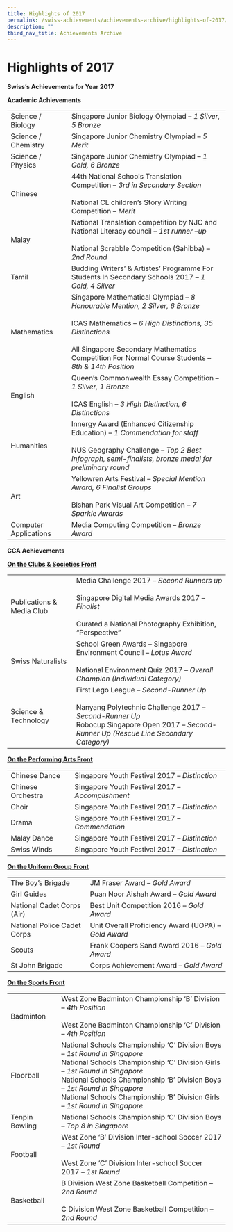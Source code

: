 ```yaml
---
title: Highlights of 2017
permalink: /swiss-achievements/achievements-archive/highlights-of-2017/
description: ""
third_nav_title: Achievements Archive
---
```

# Highlights of 2017

**Swiss’s Achievements for Year 2017**

**Academic Achievements**

|                       |                   |
|-----------------------|-------------------------------------|
| Science / Biology     | Singapore Junior Biology Olympiad – *1 Silver, 5 Bronze*                                                                         |
| Science / Chemistry   | Singapore Junior Chemistry Olympiad – *5 Merit*                                                      |
| Science / Physics     | Singapore Junior Chemistry Olympiad – *1 Gold, 6 Bronze*                                                                   |
| Chinese               | 44th National Schools Translation Competition – *3rd in Secondary Section*<br><br>National CL children’s Story Writing Competition – *Merit*                                                                                                      |
| Malay                 | National Translation competition by NJC and National Literacy council           – *1st runner –up*<br><br>National Scrabble Competition (Sahibba) – *2nd Round*                                                                                   |
| Tamil                 | Budding Writers’ &amp; Artistes’ Programme For Students In Secondary Schools 2017 – *1 Gold, 4 Silver*                                                                    |
| Mathematics           | Singapore Mathematical Olympiad – *8 Honourable Mention, 2 Silver, 6 Bronze*<br><br>ICAS Mathematics – *6 High Distinctions, 35 Distinctions*<br><br>All Singapore Secondary Mathematics Competition For Normal Course Students – *8th &amp; 14th Position* |
| English               | Queen’s Commonwealth Essay Competition – *1 Silver, 1 Bronze*<br><br>ICAS English – *3 High Distinction, 6 Distinctions*                                                                                            |
| Humanities            | Innergy Award (Enhanced Citizenship Education) – *1 Commendation for staff*<br><br>NUS Geography Challenge – *Top 2 Best Infograph, semi-finalists, bronze medal for preliminary round*                                                           |
| Art                   | Yellowren Arts Festival – *Special Mention Award, 6 Finalist Groups*<br><br>Bishan Park Visual Art Competition – *7 Sparkle Awards*             |
| Computer Applications | Media Computing Competition – *Bronze Award*                       |


**CCA Achievements**

<b><u>On the Clubs &amp; Societies Front</u></b>

|                           |                                               |
|----------------------|------------------------------|
| Publications &amp; Media Club | Media Challenge 2017 – *Second Runners up*<br><br>Singapore Digital Media Awards 2017 – *Finalist*<br><br>Curated a National Photography Exhibition, “Perspective”                           |
| Swiss Naturalists         | School Green Awards – Singapore Environment Council – *Lotus Award*<br><br>National Environment Quiz 2017 – *Overall Champion (Individual Category)*                                     |
| Science &amp; Technology      | First Lego League – *Second-Runner Up*<br><br>Nanyang Polytechnic Challenge 2017 – *Second-Runner Up*<br>Robocup Singapore Open 2017 – *Second-Runner Up (Rescue Line Secondary Category)* |

<b><u>On the Performing Arts Front</u></b>

|                   |                                  |
|-------------------|-----------------------|
| Chinese Dance     | Singapore Youth Festival 2017 – *Distinction*    |
| Chinese Orchestra | Singapore Youth Festival 2017 – *Accomplishment* |
| Choir             | Singapore Youth Festival 2017 – *Distinction*    |
| Drama             | Singapore Youth Festival 2017 – *Commendation*   |
| Malay Dance       | Singapore Youth Festival 2017 – *Distinction*    |
| Swiss Winds       | Singapore Youth Festival 2017 – *Distinction*    |

<b><u>On the Uniform Group Front</u></b>


|                             |                                    |
|------------------|-----------------------|
| The Boy’s Brigade           | JM Fraser Award – *Gold Award*                       |
| Girl Guides                 | Puan Noor Aishah Award – *Gold Award*                |
| National Cadet Corps (Air)  | Best Unit Competition 2016 – *Gold Award*            |
| National Police Cadet Corps | Unit Overall Proficiency Award (UOPA) – *Gold Award* |
| Scouts                      | Frank Coopers Sand Award 2016 – *Gold Award*         |
| St John Brigade             | Corps Achievement Award – *Gold Award*               |

<b><u>On the Sports Front</u></b>


|                |                                                         |
|----------------|----------------------------|
| Badminton      | West Zone Badminton Championship ‘B’ Division – *4th Position*<br><br>West Zone Badminton Championship ‘C’ Division – *4th Position*                                                                                                                                                                               |
| Floorball      | National Schools Championship ‘C’ Division Boys – *1st Round in Singapore*<br>National Schools Championship ‘C’ Division Girls – *1st Round in Singapore*<br>National Schools Championship ‘B’ Division Boys – *1st Round in Singapore*<br>National Schools Championship ‘B’ Division Girls – *1st Round in Singapore* |
| Tenpin Bowling | National Schools Championship ‘C’ Division Boys – *Top 8 in Singapore*                                                                                                                                                                                                                                           |
| Football       | West Zone ‘B’ Division Inter-school Soccer 2017 – *1st Round*<br><br>West Zone ‘C’ Division Inter-school Soccer 2017 – *1st Round*                                                                                                                                                                                 |
| Basketball     | B Division West Zone Basketball Competition – *2nd Round*<br><br>C Division West Zone Basketball Competition – *2nd Round*                                                                                                                                                                                         |